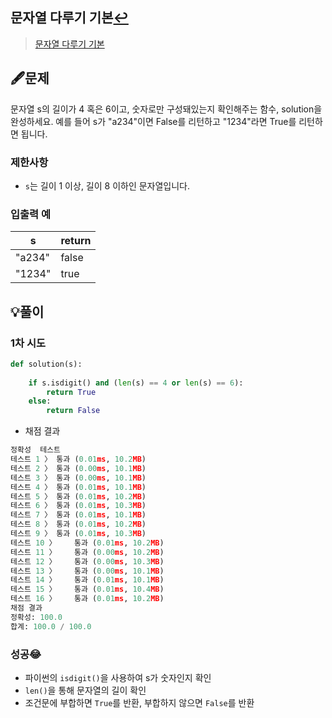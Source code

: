 ## 문자열 다루기 기본[↩](../programmers_practice)

> [문자열 다루기 기본](https://programmers.co.kr/learn/courses/30/lessons/12918)

## 🖋️문제

문자열 s의 길이가 4 혹은 6이고, 숫자로만 구성돼있는지 확인해주는 함수, solution을 완성하세요. 예를 들어 s가 "a234"이면 False를 리턴하고 "1234"라면 True를 리턴하면 됩니다.

### 제한사항

- `s`는 길이 1 이상, 길이 8 이하인 문자열입니다.

### 입출력 예

| s      | return |
| ------ | ------ |
| "a234" | false  |
| "1234" | true   |

## 💡풀이

### 1차 시도

```python
def solution(s):
    
    if s.isdigit() and (len(s) == 4 or len(s) == 6):
        return True
    else: 
        return False
```

* 채점 결과

```python
정확성  테스트
테스트 1 〉	통과 (0.01ms, 10.2MB)
테스트 2 〉	통과 (0.00ms, 10.1MB)
테스트 3 〉	통과 (0.00ms, 10.1MB)
테스트 4 〉	통과 (0.01ms, 10.1MB)
테스트 5 〉	통과 (0.01ms, 10.2MB)
테스트 6 〉	통과 (0.01ms, 10.3MB)
테스트 7 〉	통과 (0.01ms, 10.1MB)
테스트 8 〉	통과 (0.01ms, 10.2MB)
테스트 9 〉	통과 (0.01ms, 10.3MB)
테스트 10 〉	통과 (0.01ms, 10.2MB)
테스트 11 〉	통과 (0.00ms, 10.2MB)
테스트 12 〉	통과 (0.00ms, 10.3MB)
테스트 13 〉	통과 (0.00ms, 10.1MB)
테스트 14 〉	통과 (0.01ms, 10.1MB)
테스트 15 〉	통과 (0.01ms, 10.4MB)
테스트 16 〉	통과 (0.01ms, 10.2MB)
채점 결과
정확성: 100.0
합계: 100.0 / 100.0
```

### 성공😂
- 파이썬의 `isdigit()`을 사용하여 s가 숫자인지 확인
- `len()`을 통해 문자열의 길이 확인
- 조건문에 부합하면 `True`를 반환, 부합하지 않으면 `False`를 반환

